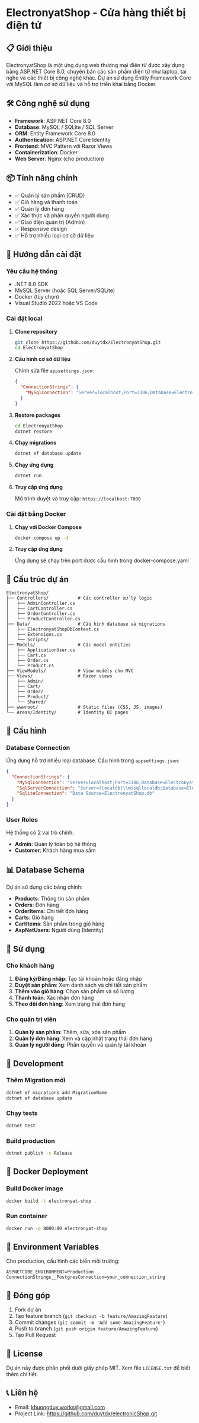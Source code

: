 # ElectronyatShop - Cửa hàng thiết bị điện tử

## 📋 Giới thiệu

ElectronyatShop là một ứng dụng web thương mại điện tử được xây dựng bằng ASP.NET Core 8.0, chuyên bán các sản phẩm điện tử như laptop, tai nghe và các thiết bị công nghệ khác. Dự án sử dụng Entity Framework Core với MySQL làm cơ sở dữ liệu và hỗ trợ triển khai bằng Docker.

## 🛠️ Công nghệ sử dụng

- **Framework**: ASP.NET Core 8.0
- **Database**: MySQL / SQLite / SQL Server
- **ORM**: Entity Framework Core 8.0
- **Authentication**: ASP.NET Core Identity
- **Frontend**: MVC Pattern với Razor Views
- **Containerization**: Docker
- **Web Server**: Nginx (cho production)

## 📦 Tính năng chính

- ✅ Quản lý sản phẩm (CRUD)
- ✅ Giỏ hàng và thanh toán
- ✅ Quản lý đơn hàng
- ✅ Xác thực và phân quyền người dùng
- ✅ Giao diện quản trị (Admin)
- ✅ Responsive design
- ✅ Hỗ trợ nhiều loại cơ sở dữ liệu

## 🚀 Hướng dẫn cài đặt

### Yêu cầu hệ thống

- .NET 8.0 SDK
- MySQL Server (hoặc SQL Server/SQLite)
- Docker (tùy chọn)
- Visual Studio 2022 hoặc VS Code

### Cài đặt local

1. **Clone repository**

   ```bash
   git clone https://github.com/duytdx/ElectronyatShop.git
   cd ElectronyatShop
   ```

2. **Cấu hình cơ sở dữ liệu**
   
   Chỉnh sửa file `appsettings.json`:

   ```json
   {
     "ConnectionStrings": {
       "MySqlConnection": "Server=localhost;Port=3306;Database=ElectronyatShop;User=root;Password=your_password;"
     }
   }
   ```

3. **Restore packages**

   ```bash
   cd ElectronyatShop
   dotnet restore
   ```

4. **Chạy migrations**

   ```bash
   dotnet ef database update
   ```

5. **Chạy ứng dụng**

   ```bash
   dotnet run
   ```

6. **Truy cập ứng dụng**
   
   Mở trình duyệt và truy cập: `https://localhost:7000`

### Cài đặt bằng Docker

1. **Chạy với Docker Compose**

   ```bash
   docker-compose up -d
   ```

2. **Truy cập ứng dụng**
   
   Ứng dụng sẽ chạy trên port được cấu hình trong docker-compose.yaml

## 📁 Cấu trúc dự án

```text
ElectronyatShop/
├── Controllers/           # Các controller xử lý logic
│   ├── AdminController.cs
│   ├── CartController.cs
│   ├── OrderController.cs
│   └── ProductController.cs
├── Data/                  # Cấu hình database và migrations
│   ├── ElectronyatShopDbContext.cs
│   ├── Extensions.cs
│   └── Scripts/
├── Models/                # Các model entities
│   ├── ApplicationUser.cs
│   ├── Cart.cs
│   ├── Order.cs
│   └── Product.cs
├── ViewModels/            # View models cho MVC
├── Views/                 # Razor views
│   ├── Admin/
│   ├── Cart/
│   ├── Order/
│   ├── Product/
│   └── Shared/
├── wwwroot/               # Static files (CSS, JS, images)
└── Areas/Identity/        # Identity UI pages
```

## 🔧 Cấu hình

### Database Connection

Ứng dụng hỗ trợ nhiều loại database. Cấu hình trong `appsettings.json`:

```json
{
  "ConnectionStrings": {
    "MySqlConnection": "Server=localhost;Port=3306;Database=ElectronyatShop;User=root;Password=;",
    "SqlServerConnection": "Server=(localdb)\\mssqllocaldb;Database=ElectronyatShop;Trusted_Connection=true;",
    "SqliteConnection": "Data Source=ElectronyatShop.db"
  }
}
```

### User Roles

Hệ thống có 2 vai trò chính:

- **Admin**: Quản lý toàn bộ hệ thống
- **Customer**: Khách hàng mua sắm

## 📊 Database Schema

Dự án sử dụng các bảng chính:

- **Products**: Thông tin sản phẩm
- **Orders**: Đơn hàng
- **OrderItems**: Chi tiết đơn hàng  
- **Carts**: Giỏ hàng
- **CartItems**: Sản phẩm trong giỏ hàng
- **AspNetUsers**: Người dùng (Identity)

## 🎯 Sử dụng

### Cho khách hàng

1. **Đăng ký/Đăng nhập**: Tạo tài khoản hoặc đăng nhập
2. **Duyệt sản phẩm**: Xem danh sách và chi tiết sản phẩm
3. **Thêm vào giỏ hàng**: Chọn sản phẩm và số lượng
4. **Thanh toán**: Xác nhận đơn hàng
5. **Theo dõi đơn hàng**: Xem trạng thái đơn hàng

### Cho quản trị viên

1. **Quản lý sản phẩm**: Thêm, sửa, xóa sản phẩm
2. **Quản lý đơn hàng**: Xem và cập nhật trạng thái đơn hàng
3. **Quản lý người dùng**: Phân quyền và quản lý tài khoản

## 🔨 Development

### Thêm Migration mới

```bash
dotnet ef migrations add MigrationName
dotnet ef database update
```

### Chạy tests

```bash
dotnet test
```

### Build production

```bash
dotnet publish -c Release
```

## 🐳 Docker Deployment

### Build Docker image

```bash
docker build -t electronyat-shop .
```

### Run container

```bash
docker run -p 8080:80 electronyat-shop
```

## 📝 Environment Variables

Cho production, cấu hình các biến môi trường:

```env
ASPNETCORE_ENVIRONMENT=Production
ConnectionStrings__PostgresConnection=your_connection_string
```

## 🤝 Đóng góp

1. Fork dự án
2. Tạo feature branch (`git checkout -b feature/AmazingFeature`)
3. Commit changes (`git commit -m 'Add some AmazingFeature'`)
4. Push to branch (`git push origin feature/AmazingFeature`)
5. Tạo Pull Request

## 📄 License

Dự án này được phân phối dưới giấy phép MIT. Xem file `LICENSE.txt` để biết thêm chi tiết.

## 📞 Liên hệ

- Email: khuongduy.works@gmail.com
- Project Link: https://github.com/duytdx/electronicShop.git
